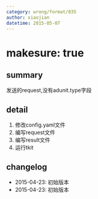 ```yaml
---
category: wrong/format/035
author: xiaojian
datetime: 2015-05-07
---
```


# makesure: true

## summary

发送的request,没有adunit.type字段

## detail

1. 修改config.yaml文件
1. 编写request文件
1. 编写result文件
1. 运行tkit

## changelog

- 2015-04-23: 初始版本
- 2015-04-23: 初始版本
